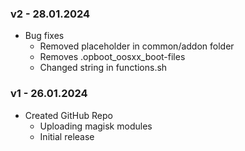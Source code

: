 ### v2 - 28.01.2024
* Bug fixes
  * Removed placeholder in common/addon folder
  * Removes .opboot_oosxx_boot-files
  * Changed string in functions.sh

### v1 - 26.01.2024
* Created GitHub Repo
  * Uploading magisk modules
  * Initial release
